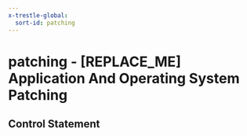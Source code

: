 ```yaml
---
x-trestle-global:
  sort-id: patching
---
```


# patching - \[REPLACE_ME\] Application And Operating System Patching

## Control Statement
